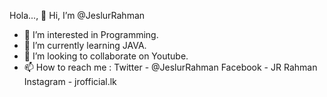  Hola..., 👋 Hi, I’m @JeslurRahman
 
- 👀 I’m interested in Programming.
- 🌱 I’m currently learning JAVA.
- 💞️ I’m looking to collaborate on Youtube.
- 📫 How to reach me : Twitter -  @JeslurRahman
                        Facebook - JR Rahman
                         Instagram - jrofficial.lk
                        
